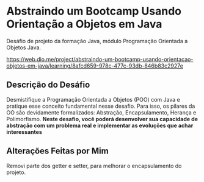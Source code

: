 # Abstraindo um Bootcamp Usando Orientação a Objetos em Java
Desáfio de projeto da formação Java, módulo Programação Orientada a Objetos Java.

https://web.dio.me/project/abstraindo-um-bootcamp-usando-orientacao-objetos-em-java/learning/8afcd659-978c-477c-93db-846b83c2927e

## Descrição do Desáfio
Desmistifique a Programação Orientada a Objetos (POO) com Java e pratique esse conceito fundamental nesse desafio. Para isso, os pilares da OO são devidamente formalizados: Abstração, Encapsulamento, Herança e Polimorfismo. **Neste desafio, você poderá desenvolver sua capacidade de abstração com um problema real e implementar as evoluções que achar interessantes**

## Alterações Feitas por Mim
Removi parte dos getter e setter, para melhorar o encapsulamento do projeto.